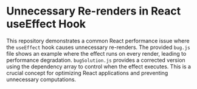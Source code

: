 # Unnecessary Re-renders in React useEffect Hook

This repository demonstrates a common React performance issue where the `useEffect` hook causes unnecessary re-renders.  The provided `bug.js` file shows an example where the effect runs on every render, leading to performance degradation. `bugSolution.js` provides a corrected version using the dependency array to control when the effect executes.  This is a crucial concept for optimizing React applications and preventing unnecessary computations.